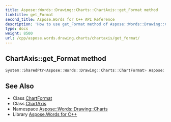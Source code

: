 ```yaml
---
title: Aspose::Words::Drawing::Charts::ChartAxis::get_Format method
linktitle: get_Format
second_title: Aspose.Words for C++ API Reference
description: 'How to use get_Format method of Aspose::Words::Drawing::Charts::ChartAxis class in C++.'
type: docs
weight: 8500
url: /cpp/aspose.words.drawing.charts/chartaxis/get_format/
---
```

## ChartAxis::get_Format method




```cpp
System::SharedPtr<Aspose::Words::Drawing::Charts::ChartFormat> Aspose::Words::Drawing::Charts::ChartAxis::get_Format()
```

## See Also

* Class [ChartFormat](../../chartformat/)
* Class [ChartAxis](../)
* Namespace [Aspose::Words::Drawing::Charts](../../)
* Library [Aspose.Words for C++](../../../)
